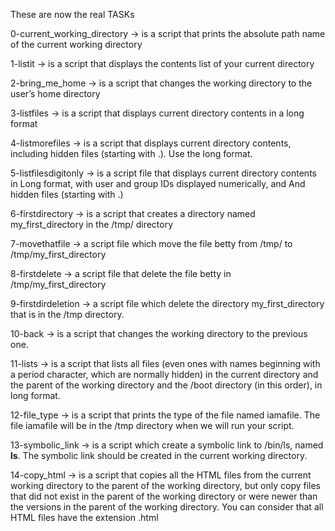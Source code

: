 These are now the real TASKs

0-current_working_directory -> is a script that prints the absolute path name of the current working directory

1-listit -> is a script that displays the contents list of your current directory

2-bring_me_home -> is a script that changes the working directory to the user’s home directory

3-listfiles -> is a script that displays current directory contents in a long format

4-listmorefiles -> is a script that displays current directory contents, including hidden files (starting with .). Use the long format.

5-listfilesdigitonly -> is a script file that displays current directory contents in
Long format, with user and group IDs displayed numerically, and And hidden files (starting with .)

6-firstdirectory -> is a script that creates a directory named my_first_directory in the /tmp/ directory

7-movethatfile -> a script file which move the file betty from /tmp/ to /tmp/my_first_directory

8-firstdelete -> a script file that delete the file betty in /tmp/my_first_directory

9-firstdirdeletion -> a script file which delete the directory my_first_directory that is in the /tmp directory.

10-back -> is a script that changes the working directory to the previous one.

11-lists -> is a script that lists all files (even ones with names beginning with a period character, which are normally hidden) in the current directory and the parent of the working directory and the /boot directory (in this order), in long format.

12-file_type -> is a script that prints the type of the file named iamafile. The file iamafile will be in the /tmp directory when we will run your script.

13-symbolic_link -> is a script which create a symbolic link to /bin/ls, named __ls__. The symbolic link should be created in the current working directory.

14-copy_html -> is a script that copies all the HTML files from the current working directory to the parent of the working directory, but only copy files that did not exist in the parent of the working directory or were newer than the versions in the parent of the working directory. You can consider that all HTML files have the extension .html

